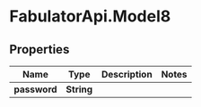 # FabulatorApi.Model8

## Properties
Name | Type | Description | Notes
------------ | ------------- | ------------- | -------------
**password** | **String** |  | 



